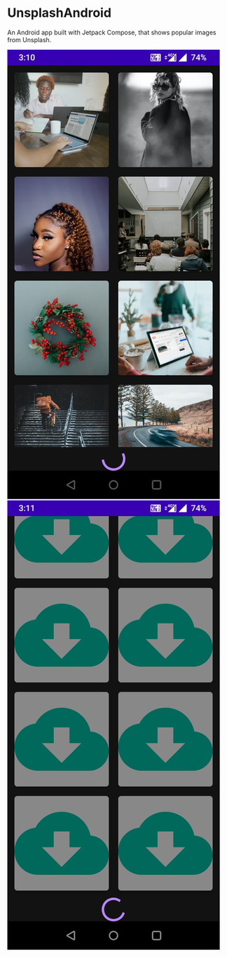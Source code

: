 # UnsplashAndroid
An Android app built with Jetpack Compose, that shows popular images from Unsplash.

![Images](./images/IMG1.jpeg) ![Loading](./images/IMG2.jpeg)
